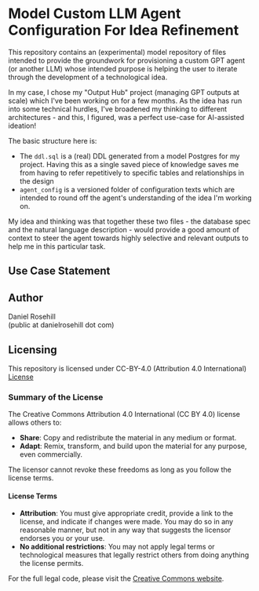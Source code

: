 # Model Custom LLM Agent Configuration For Idea Refinement

This repository contains an (experimental) model repository of files intended to provide the groundwork for provisioning a custom GPT agent (or another LLM) whose intended purpose is helping the user to iterate through the development of a technological idea. 

In my case, I chose my "Output Hub" project (managing GPT outputs at scale) which I've been working on for a few months. As the idea has run into some technical hurdles, I've broadened my thinking to different architectures - and this, I figured, was a perfect use-case for AI-assisted ideation!

The basic structure here is:

- The `ddl.sql` is a (real) DDL generated from a model Postgres for my project. Having this as a single saved piece of knowledge saves me from having to refer repetitively to specific tables and relationships in the design
-  `agent_config` is a versioned folder of configuration texts which are intended to round off the agent's understanding of the idea I'm working on. 

My idea and thinking was that together these two files - the database spec and the natural language description - would provide a good amount of context to steer the agent towards highly selective and relevant outputs to help me in this particular task.

## Use Case Statement

## Author

Daniel Rosehill  
(public at danielrosehill dot com)

## Licensing

This repository is licensed under CC-BY-4.0 (Attribution 4.0 International) 
[License](https://creativecommons.org/licenses/by/4.0/)

### Summary of the License
The Creative Commons Attribution 4.0 International (CC BY 4.0) license allows others to:
- **Share**: Copy and redistribute the material in any medium or format.
- **Adapt**: Remix, transform, and build upon the material for any purpose, even commercially.

The licensor cannot revoke these freedoms as long as you follow the license terms.

#### License Terms
- **Attribution**: You must give appropriate credit, provide a link to the license, and indicate if changes were made. You may do so in any reasonable manner, but not in any way that suggests the licensor endorses you or your use.
- **No additional restrictions**: You may not apply legal terms or technological measures that legally restrict others from doing anything the license permits.

For the full legal code, please visit the [Creative Commons website](https://creativecommons.org/licenses/by/4.0/legalcode).
